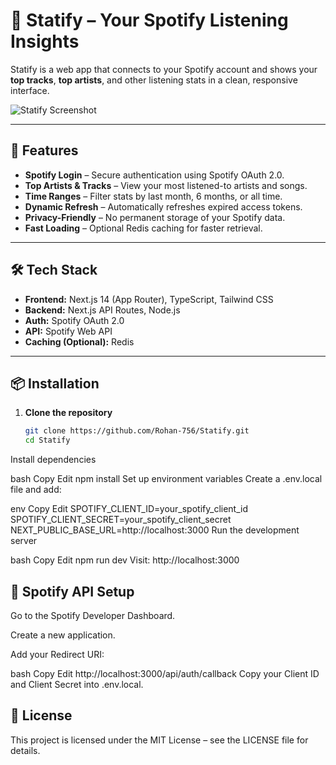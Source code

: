 # 🎵 Statify – Your Spotify Listening Insights

Statify is a web app that connects to your Spotify account and shows your **top tracks**, **top artists**, and other listening stats in a clean, responsive interface.

![Statify Screenshot](docs/screenshot.png) <!-- optional -->

---

## 🚀 Features

- **Spotify Login** – Secure authentication using Spotify OAuth 2.0.
- **Top Artists & Tracks** – View your most listened-to artists and songs.
- **Time Ranges** – Filter stats by last month, 6 months, or all time.
- **Dynamic Refresh** – Automatically refreshes expired access tokens.
- **Privacy-Friendly** – No permanent storage of your Spotify data.
- **Fast Loading** – Optional Redis caching for faster retrieval.

---

## 🛠 Tech Stack

- **Frontend:** Next.js 14 (App Router), TypeScript, Tailwind CSS
- **Backend:** Next.js API Routes, Node.js
- **Auth:** Spotify OAuth 2.0
- **API:** Spotify Web API
- **Caching (Optional):** Redis

---

## 📦 Installation

1. **Clone the repository**
   ```bash
   git clone https://github.com/Rohan-756/Statify.git
   cd Statify
Install dependencies

bash
Copy
Edit
npm install
Set up environment variables
Create a .env.local file and add:

env
Copy
Edit
SPOTIFY_CLIENT_ID=your_spotify_client_id
SPOTIFY_CLIENT_SECRET=your_spotify_client_secret
NEXT_PUBLIC_BASE_URL=http://localhost:3000
Run the development server

bash
Copy
Edit
npm run dev
Visit: http://localhost:3000

## 🔑 Spotify API Setup
Go to the Spotify Developer Dashboard.

Create a new application.

Add your Redirect URI:

bash
Copy
Edit
http://localhost:3000/api/auth/callback
Copy your Client ID and Client Secret into .env.local.



## 📄 License
This project is licensed under the MIT License – see the LICENSE file for details.
